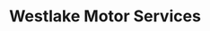 ---
title: "Westlake Motor Services"
url: /high-wycombe/westlake-motor-services/
shop: car repair
---